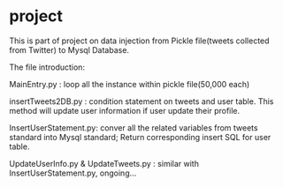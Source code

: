 # project
This is part of project on data injection from Pickle file(tweets collected from Twitter) to Mysql Database.

The file introduction:

MainEntry.py :  loop all the instance within pickle file(50,000 each)

insertTweets2DB.py : condition statement on tweets and user table. This method will update user information if user update their profile.


InsertUserStatement.py: conver all the related variables from tweets standard into Mysql standard;  Return corresponding insert SQL for user table.


UpdateUserInfo.py & UpdateTweets.py : similar with InsertUserStatement.py, ongoing...

